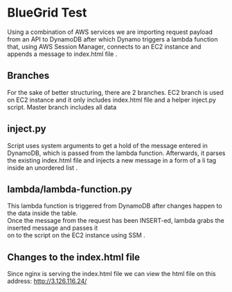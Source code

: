 # BlueGrid Test

Using a combination of AWS services we are importing request payload from an API to DynamoDB after which Dynamo triggers a lambda function that, using AWS Session Manager, connects to an EC2 instance and appends a message to index.html file .

## Branches

For the sake of better structuring, there are 2 branches. 
EC2 branch is used on EC2 instance and it only includes index.html file and a helper inject.py script.
Master branch includes all data

## inject.py

Script uses system arguments to get a hold of the message entered in DynamoDB, which is passed from the lambda function.
Afterwards, it parses the existing index.html file and injects a new message in a form of a li tag inside an unordered list .

## lambda/lambda-function.py

This lambda function is triggered from DynamoDB after changes happen to the data inside the table.<br/>
Once the message from the request has been INSERT-ed, lambda grabs the inserted message and passes it <br/>
on to the script on the EC2 instance using SSM . 

## Changes to the index.html file

Since nginx is serving the index.html file we can view the html file on this address: http://3.126.116.24/ <br/>
